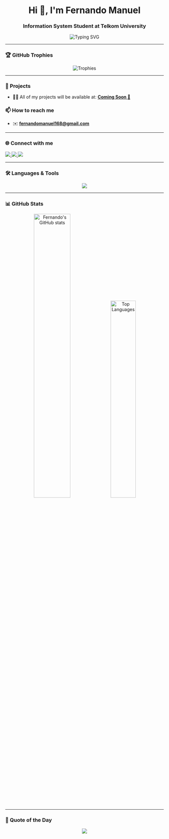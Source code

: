 <h1 align="center">
  Hi 👋, I'm Fernando Manuel
</h1>

<h3 align="center">
   Information System Student at Telkom University
</h3>

<div align="center">
  <img src="https://readme-typing-svg.demolab.com?font=Fira+Code&weight=600&size=24&duration=3000&pause=1000&color=36BCF7&center=true&width=435&lines=I+%E2%9D%A4+Frontend+Development;React%2C+Next.js%2C+TailwindCSS;Always+Learning+New+Things!" alt="Typing SVG" />
</div>

---

### 🏆 GitHub Trophies
<p align="center">
  <img src="https://github-profile-trophy.vercel.app/?username=cupid168&theme=algolia&no-frame=true&no-bg=true&margin-w=4" alt="Trophies" />
</p>

---

### 📂 Projects
- 👨‍💻 All of my projects will be available at: **[Coming Soon 🚧](#)**

### 📫 How to reach me
- ✉️ **fernandomanuel168@gmail.com**

---

### 🌐 Connect with me
<p align="left">
  <a href="https://linkedin.com/in/fernandomanuelll" target="_blank">
    <img src="https://img.shields.io/badge/-LinkedIn-0077B5?style=for-the-badge&logo=linkedin&logoColor=white"/>
  </a>
  <a href="https://fb.com/fernando manuel" target="_blank">
    <img src="https://img.shields.io/badge/-Facebook-1877F2?style=for-the-badge&logo=facebook&logoColor=white"/>
  </a>
  <a href="https://instagram.com/fernandomanuelll" target="_blank">
    <img src="https://img.shields.io/badge/-Instagram-E4405F?style=for-the-badge&logo=instagram&logoColor=white"/>
  </a>
</p>

---

### 🛠️ Languages & Tools

<p align="center">
  <img src="https://skillicons.dev/icons?i=react,nextjs,vue,tailwind,js,ts,html,css,bootstrap,figma,nodejs,express,nestjs,mysql,postgresql,sqlite,docker,git,python,flutter,firebase,tensorflow,opencv,seaborn,scikit-learn,pandas" />
</p>

---

### 📊 GitHub Stats

<p align="center">
  <img src="https://github-readme-stats.vercel.app/api?username=cupid168&show_icons=true&theme=radical" alt="Fernando's GitHub stats" width="48%" />
  <img src="https://github-readme-stats.vercel.app/api/top-langs/?username=cupid168&layout=compact&theme=radical" alt="Top Languages" width="40%" />
</p>

---

### 🎯 Quote of the Day
<p align="center">
  <img src="https://quotes-github-readme.vercel.app/api?type=horizontal&theme=tokyonight" />
</p>
